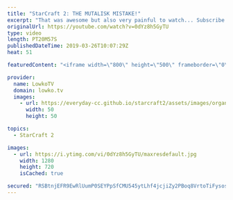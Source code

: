 ```yaml
---
title: "StarCraft 2: THE MUTALISK MISTAKE!"
excerpt: "That was awesome but also very painful to watch... Subscribe for more videos: http://lowko.tv/youtube More StarCraft 2 casts: https://youtu.be/rQMflTegTQ4  A Platinum League match of Zerg vs Protoss. While Mutalisks usually aren't a good choice versus Stargate openers, it worked out really well in this"
originalUrl: https://youtube.com/watch?v=0dYz8h5GyTU
type: video
length: PT20M57S
publishedDateTime: 2019-03-26T10:07:29Z
heat: 51

featuredContent: "<iframe width=\"800\" height=\"500\" frameborder=\"0\" src=\"https://www.youtube.com/embed/0dYz8h5GyTU\" allow=\"accelerometer; autoplay; encrypted-media; gyroscope; picture-in-picture\" allowfullscreen></iframe>"

provider:
  name: LowkoTV
  domain: lowko.tv
  images:
    - url: https://everyday-cc.github.io/starcraft2/assets/images/organizations/lowko.tv-50x50.jpg
      width: 50
      height: 50

topics:
  - StarCraft 2

images:
  - url: https://i.ytimg.com/vi/0dYz8h5GyTU/maxresdefault.jpg
    width: 1280
    height: 720
    isCached: true

secured: "RSBtnjEFR9EwRlUumP0SEYPpSfCMU545ytLhf4jcjiZy2PBoq8VrtoTiFysosWsimbY94juNBxOWLBzTxWe6uHd/0/ny45s0LQVIhnps+qadhHQpaSSxs7JZsAq2UoATPxP9/RSbVdL3mZNFbx4LjK72cFjfGHnb5nGsu1+UEhhydYc51FhFhrcB6eKZmZx8AIcBrXLO1dCn4WwYgqSJggfpeQWeyf+5TEKoWgttUnBd+q5EFiuTLDejNi3eT7A+ej5lZsj0R7/Bji/J0WVep/7gRKQ6X5s1RiboyUcBXvf+n4tREHT6gKgMV/YcNbiT6muCsb1fI0hGvmR0R+DzFG3g7A2EVvEZ7GTZ2wwDhL77p3Se5xe3TbBzZCKT7lMVlJ0Ap/DW4hUNt9U5EdpqaQtNk3TXiks7NeDdWxZu9ag=;aJrFcZG55OgQhR4hzZBqdg=="
---
```


